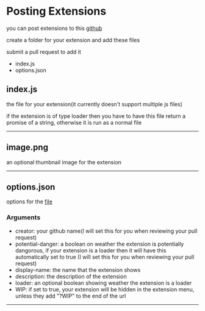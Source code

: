 # Posting Extensions
you can post extensions to this [github](https://github.com/chickencuber/PenguinBuilder_ExtensionGallery)

create a folder for your extension and add these files

submit a pull request to add it

* index.js
* options.json

## index.js
the file for your extension(it currently doesn't support multiple js files)

if the extension is of type loader then you have to have this file return a promise of a string, otherwise it is run as a normal file

___
## image.png
an optional thumbnail image for the extension

___

## options.json

options for the [file](https://chickencuber.github.io/PenguinBuilder/Docs/#secret)

### Arguments

* creator: your github name(I will set this for you when reviewing your pull request)
* potential-danger: a boolean on weather the extension is potentially dangorous, if your extension is a loader then it will have this automatically set to true (I will set this for you when reviewing your pull request)
* display-name: the name that the extension shows
* description: the description of the extension
* loader: an optional boolean showing weather the extension is a loader
* WIP: if set to true, your extension will be hidden in the extension menu, unless they add "?WIP" to the end of the url
---


